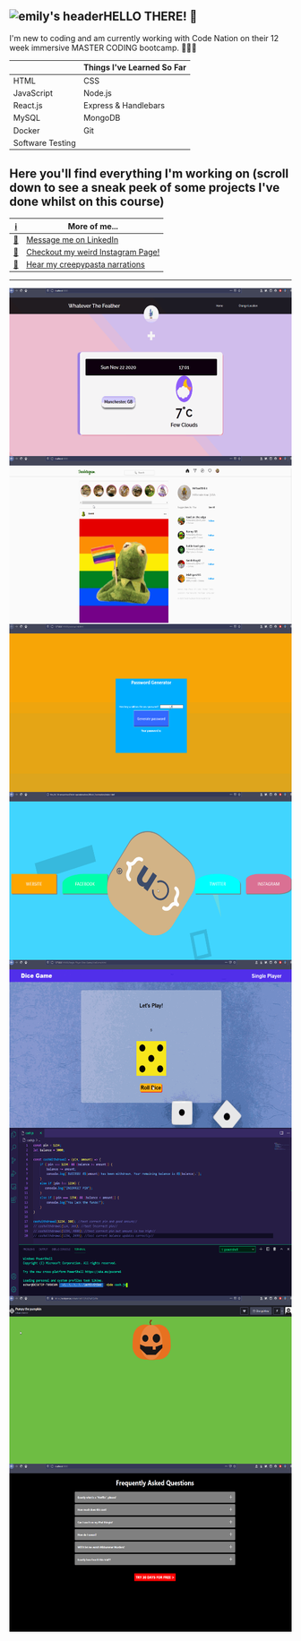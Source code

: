 

![emily's header](https://media-exp1.licdn.com/dms/image/C5616AQHQjxhIrh3lQg/profile-displaybackgroundimage-shrink_350_1400/0/1605118373484?e=1611792000&v=beta&t=wpoSNGIr0gTULb5yl2Y-79jBwfR2jK8_iopf2IblwmU)**HELLO THERE! 👋**  
---

I'm new to coding and am currently working with Code Nation on their 12 week immersive MASTER CODING bootcamp. 👩🏻‍💻

||Things I've Learned So Far|
|--|--|
|HTML|CSS|
|JavaScript|Node.js|
|React.js|Express & Handlebars|
|MySQL|MongoDB|
|Docker|Git|
|Software Testing||


Here you'll find everything I'm working on (scroll down to see a sneak peek of some projects I've done whilst on this course)
---

|[ℹ️](https://www.linkedin.com/in/emily-baldocke/)|More of me...|
|--|--| 
|[💬](https://www.linkedin.com/in/emily-baldocke/)|[Message me on LinkedIn](https://www.linkedin.com/in/emily-baldocke/)|
|[🎨](https://www.instagram.com/shuffledart/)  |[Checkout my weird Instagram Page!](https://www.instagram.com/shuffledart/)|  
|[👻](https://www.youtube.com/watch?v=xDKsd6JB0Ho)|[Hear my creepypasta narrations](https://www.youtube.com/watch?v=xDKsd6JB0Ho)|

---

<img align="left" height="300" src="/githubProfile/whateverTheFeather.gif" />
<img align="right" height="300" src="/githubProfile/toadstagram.gif" />
<img align="left" height="300" src="/githubProfile/PWGen.gif" />
<img align="right" height="300" src="/githubProfile/cssAnimation.gif" />
<img align="left" height="300" src="/githubProfile/DiceGameDOM.gif" />
<img align="right" height="300" src="/githubProfile/cashWithdrawl.gif" />
<img align="left" height="300" src="/githubProfile/pumpy.gif" />
<img align="right" height="300" src="/githubProfile/netflixReact.gif" />



